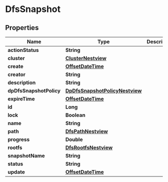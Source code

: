 # DfsSnapshot

## Properties
Name | Type | Description | Notes
------------ | ------------- | ------------- | -------------
**actionStatus** | **String** |  |  [optional]
**cluster** | [**ClusterNestview**](ClusterNestview.md) |  |  [optional]
**create** | [**OffsetDateTime**](OffsetDateTime.md) |  |  [optional]
**creator** | **String** |  |  [optional]
**description** | **String** |  |  [optional]
**dpDfsSnapshotPolicy** | [**DpDfsSnapshotPolicyNestview**](DpDfsSnapshotPolicyNestview.md) |  |  [optional]
**expireTime** | [**OffsetDateTime**](OffsetDateTime.md) |  |  [optional]
**id** | **Long** |  |  [optional]
**lock** | **Boolean** |  |  [optional]
**name** | **String** |  |  [optional]
**path** | [**DfsPathNestview**](DfsPathNestview.md) |  |  [optional]
**progress** | **Double** |  |  [optional]
**rootfs** | [**DfsRootfsNestview**](DfsRootfsNestview.md) |  |  [optional]
**snapshotName** | **String** |  |  [optional]
**status** | **String** |  |  [optional]
**update** | [**OffsetDateTime**](OffsetDateTime.md) |  |  [optional]
